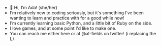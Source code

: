 - 👋 Hi, I’m Ada! (she/her)
- I’m relatively new to coding seriously, but it's something I've been wanting to learn and practice with for a good while now!
- I’m currently learning basic Python, and a little bit of Ruby on the side.
- I love games, and at some point I'd like to make one.
- You can reach me either here or at @at-fieIds on twitter! (i replacing the L)

<!---
adabarries/adabarries is a ✨ special ✨ repository because its `README.md` (this file) appears on your GitHub profile.
You can click the Preview link to take a look at your changes.
--->
